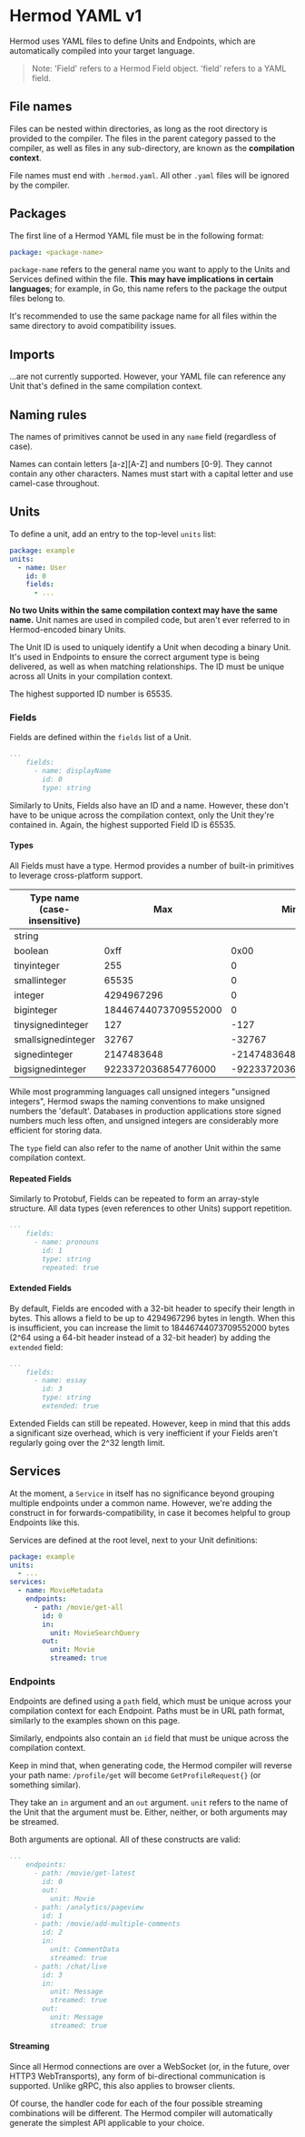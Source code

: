 # Hermod YAML v1

Hermod uses YAML files to define Units and Endpoints, which are automatically compiled into your target language.

> Note: 'Field' refers to a Hermod Field object. 'field' refers to a YAML field.

## File names
Files can be nested within directories, as long as the root directory is provided to the compiler. The files in the parent category passed to the compiler, as well as files in any sub-directory, are known as the **compilation context**.

File names must end with `.hermod.yaml`. All other `.yaml` files will be ignored by the compiler.

## Packages
The first line of a Hermod YAML file must be in the following format:

```yaml
package: <package-name>
```

`package-name` refers to the general name you want to apply to the Units and Services defined within the file. **This may have implications in certain languages**; for example, in Go, this name refers to the package the output files belong to.

It's recommended to use the same package name for all files within the same directory to avoid compatibility issues.

## Imports
...are not currently supported. However, your YAML file can reference any Unit that's defined in the same compilation context.

## Naming rules
The names of primitives cannot be used in any `name` field (regardless of case).

Names can contain letters [a-z][A-Z] and numbers [0-9]. They cannot contain any other characters. Names must start with a capital letter and use camel-case throughout.

## Units
To define a unit, add an entry to the top-level `units` list:

```yaml
package: example
units:
  - name: User
    id: 0
    fields:
      - ...
```

**No two Units within the same compilation context may have the same name.** Unit names are used in compiled code, but aren't ever referred to in Hermod-encoded binary Units.

The Unit ID is used to uniquely identify a Unit when decoding a binary Unit. It's used in Endpoints to ensure the correct argument type is being delivered, as well as when matching relationships. The ID must be unique across all Units in your compilation context.

The highest supported ID number is 65535.

### Fields
Fields are defined within the `fields` list of a Unit.

```yaml
...
    fields:
      - name: displayName
        id: 0
        type: string

```

Similarly to Units, Fields also have an ID and a name. However, these don't have to be unique across the compilation context, only the Unit they're contained in. Again, the highest supported Field ID is 65535.

#### Types
All Fields must have a type. Hermod provides a number of built-in primitives to leverage cross-platform support.

| Type name (case-insensitive) | Max                  | Min                  |
|------------------------------|----------------------|----------------------|
| string                       |                      |                      |
| boolean                      | 0xff                 | 0x00                 |
| tinyinteger                  | 255                  | 0                    |
| smallinteger                 | 65535                | 0                    |
| integer                      | 4294967296           | 0                    |
| biginteger                   | 18446744073709552000 | 0                    |
| tinysignedinteger            | 127                  | -127                 |
| smallsignedinteger           | 32767                | -32767               |
| signedinteger                | 2147483648           | -2147483648          |
| bigsignedinteger             | 9223372036854776000  | -9223372036854776000 |

While most programming languages call unsigned integers "unsigned integers", Hermod swaps the naming conventions to make unsigned numbers the 'default'. Databases in production applications store signed numbers much less often, and unsigned integers are considerably more efficient for storing data.

The `type` field can also refer to the name of another Unit within the same compilation context.

#### Repeated Fields
Similarly to Protobuf, Fields can be repeated to form an array-style structure. All data types (even references to other Units) support repetition.

```yaml
...
    fields:
      - name: pronouns
        id: 1
        type: string
        repeated: true
```

#### Extended Fields
By default, Fields are encoded with a 32-bit header to specify their length in bytes. This allows a field to be up to 4294967296 bytes in length. When this is insufficient, you can increase the limit to 18446744073709552000 bytes (2^64 using a 64-bit header instead of a 32-bit header) by adding the `extended` field:

```yaml
...
    fields:
      - name: essay
        id: 3
        type: string
        extended: true
```

Extended Fields can still be repeated. However, keep in mind that this adds a significant size overhead, which is very inefficient if your Fields aren't regularly going over the 2^32 length limit.

## Services

At the moment, a `Service` in itself has no significance beyond grouping multiple endpoints under a common name. However, we're adding the construct in for forwards-compatibility, in case it becomes helpful to group Endpoints like this.

Services are defined at the root level, next to your Unit definitions:

```yaml
package: example
units:
  - ...
services:
  - name: MovieMetadata
    endpoints:
      - path: /movie/get-all
        id: 0
        in:
          unit: MovieSearchQuery
        out:
          unit: Movie
          streamed: true
```

### Endpoints
Endpoints are defined using a `path` field, which must be unique across your compilation context for each Endpoint. Paths must be in URL path format, similarly to the examples shown on this page.

Similarly, endpoints also contain an `id` field that must be unique across the compilation context.

Keep in mind that, when generating code, the Hermod compiler will reverse your path name: `/profile/get` will become `GetProfileRequest{}` (or something similar).

They take an `in` argument and an `out` argument. `unit` refers to the name of the Unit that the argument must be. Either, neither, or both arguments may be streamed.

Both arguments are optional. All of these constructs are valid:

```yaml
...
    endpoints:
      - path: /movie/get-latest
        id: 0
        out:
          unit: Movie
      - path: /analytics/pageview
        id: 1
      - path: /movie/add-multiple-comments
        id: 2
        in:
          unit: CommentData
          streamed: true
      - path: /chat/live
        id: 3
        in:
          unit: Message
          streamed: true
        out:
          unit: Message
          streamed: true
```

#### Streaming

Since all Hermod connections are over a WebSocket (or, in the future, over HTTP3 WebTransports), any form of bi-directional communication is supported. Unlike gRPC, this also applies to browser clients.

Of course, the handler code for each of the four possible streaming combinations will be different. The Hermod compiler will automatically generate the simplest API applicable to your choice.
